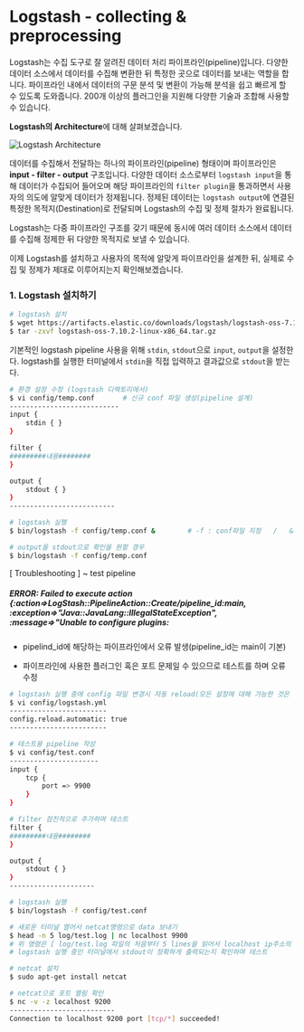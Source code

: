 # Logstash - collecting & preprocessing





Logstash는 수집 도구로 잘 알려진 데이터 처리 파이프라인(pipeline)입니다. 다양한 데이터 소스에서 데이터를 수집해 변환한 뒤 특정한 곳으로 데이터를 보내는 역할을 합니다. 파이프라인 내에서 데이터의 구문 분석 및 변환이 가능해 분석을 쉽고 빠르게 할 수 있도록 도와줍니다. 200개 이상의 플러그인을 지원해 다양한 기술과 조합해 사용할 수 있습니다.

**Logstash의 Architecture**에 대해 살펴보겠습니다.



![Logstash Architecture](https://cloudaffaire.com/wp-content/uploads/2020/02/word-image-29.png)



데이터를 수집해서 전달하는 하나의 파이프라인(pipeline) 형태이며 파이프라인은 **input - filter - output** 구조입니다. 다양한 데이터 소스로부터 `logstash input`을 통해 데이터가 수집되어 들어오며 해당 파이프라인의 `filter plugin`을 통과하면서 사용자의 의도에 알맞게 데이터가 정제됩니다. 정제된 데이터는 `logstash output`에 연결된 특정한 목적지(Destination)로 전달되며 Logstash의 수집 및 정제 절차가 완료됩니다. 

Logstash는 다중 파이프라인 구조를 갖기 때문에 동시에 여러 데이터 소스에서 데이터를 수집해 정제한 뒤 다양한 목적지로 보낼 수 있습니다.

이제 Logstash를 설치하고 사용자의 목적에 알맞게 파이프라인을 설계한 뒤, 실제로 수집 및 정제가 제대로 이루어지는지 확인해보겠습니다.



### 1. Logstash 설치하기 

```bash
# logstash 설치
$ wget https://artifacts.elastic.co/downloads/logstash/logstash-oss-7.10.2-linux-x86_64.tar.gz
$ tar -zxvf logstash-oss-7.10.2-linux-x86_64.tar.gz
```



기본적인 logstash pipeline 사용을 위해 `stdin`, `stdout`으로 `input`, `output`을 설정한다. logstash를 실행한 터미널에서 `stdin`을 직접 입력하고 결과값으로 `stdout`을 받는다.

```bash
# 환경 설정 수정 (logstash 디렉토리에서)
$ vi config/temp.conf		# 신규 conf 파일 생성(pipeline 설계)
---------------------------
input { 
    stdin { } 
} 

filter {
#########내용########
}

output { 
    stdout { } 
}
--------------------------
```



```bash
# logstash 실행
$ bin/logstash -f config/temp.conf &		# -f : conf파일 지정   /   & : 백그라운드 실행

# output을 stdout으로 확인을 원할 경우
$ bin/logstash -f config/temp.conf
```





[ Troubleshooting ]   ~   test pipeline

##### ERROR: Failed to execute action {:action=>LogStash::PipelineAction::Create/pipeline_id:main, :exception=>"Java::JavaLang::IllegalStateException", :message=>"Unable to configure plugins:

* pipelind_id에 해당하는 파이프라인에서 오류 발생(pipeline_id는 main이 기본)

* 파이프라인에 사용한 플러그인 혹은 포트 문제일 수 있으므로 테스트를 하며 오류 수정

```bash
# logstash 실행 중에 config 파일 변경시 자동 reload(모든 설정에 대해 가능한 것은 아님)
$ vi config/logstash.yml
------------------------
config.reload.automatic: true
------------------------
```



```bash
# 테스트용 pipeline 작성
$ vi config/test.conf
----------------------
input { 
    tcp {
    	port => 9900
    }
} 

# filter 점진적으로 추가하며 테스트
filter {
#########내용########
}

output { 
    stdout { } 
}
---------------------

# logstash 실행
$ bin/logstash -f config/test.conf

# 새로운 터미널 열어서 netcat명령으로 data 보내기
$ head -n 5 log/test.log | nc localhost 9900
# 위 명령은 [ log/test.log 파일의 처음부터 5 lines을 읽어서 localhost ip주소의 9900포트로 전송 ] 입니다.
# logstash 실행 중인 터미널에서 stdout이 정확하게 출력되는지 확인하며 테스트
```



```bash
# netcat 설치
$ sudo apt-get install netcat

# netcat으로 포트 열림 확인
$ nc -v -z localhost 9200
--------------------------
Connection to localhost 9200 port [tcp/*] succeeded!
```









